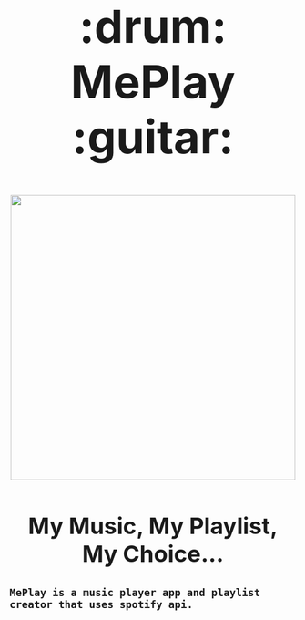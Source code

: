                                                      
 <h1 align="center" style="font-size:80px;"> :drum: MePlay :guitar:</h1>

<p align="center">
  <img width="500" height="500" src="https://user-images.githubusercontent.com/85625481/206189725-de5a7101-91c1-4f9f-9b0a-5ec9df6e9f4c.png">
</p>
<h2 align="center" style="font-size:40px;"> My Music, My Playlist, My Choice… </h2>           
<h2>

    MePlay is a music player app and playlist creator that uses spotify api.
</h3>